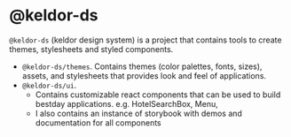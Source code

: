 # @keldor-ds

`@keldor-ds` (keldor design system) is a project that contains tools to create themes, stylesheets and styled components.


- `@keldor-ds/themes`. Contains themes (color palettes, fonts, sizes), assets, and stylesheets that provides look and feel 
of applications.
- `@keldor-ds/ui`. 
    - Contains customizable react components that can be used to build bestday applications. e.g. HotelSearchBox, Menu, 
    - I also contains an instance of storybook with demos and documentation for all components
    

